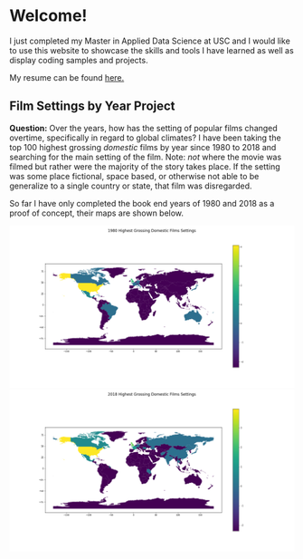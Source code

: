# Welcome!
I just completed my Master in Applied Data Science at USC and I would like to use this website to showcase the skills and tools I have learned as well as display coding samples and projects. 

My resume can be found [here.](resume.pdf)

## Film Settings by Year Project

**Question:** Over the years, how has the setting of popular films changed overtime, specifically in regard to global climates?
I have been taking the top 100 highest grossing *domestic* films by year since 1980 to 2018 and searching for the main setting of the film. Note: *not* where the movie was filmed but rather were the majority of the story takes place. If the setting was some place fictional, space based, or otherwise not able to be generalize to a single country or state, that film was disregarded. 

So far I have only completed the book end years of 1980 and 2018 as a proof of concept, their maps are shown below. 

![1980 World Map](world_1980.png)
![2018 World Map](world_2018.png)


